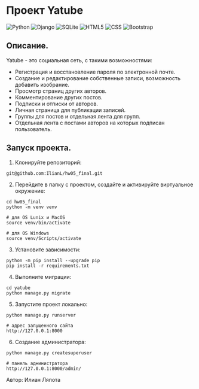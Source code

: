 # Проект Yatube

![Python](https://img.shields.io/badge/python-3670A0?style=for-the-badge&logo=python&logoColor=ffdd54)
![Django](https://img.shields.io/badge/django-%23092E20.svg?style=for-the-badge&logo=django&logoColor=white)
![SQLite](https://img.shields.io/badge/SQLite-07405E?style=for-the-badge&logo=sqlite&logoColor=white)
![HTML5](https://img.shields.io/badge/HTML-239120?style=for-the-badge&logo=html5&logoColor=white)
![CSS](https://img.shields.io/badge/CSS-239120?&style=for-the-badge&logo=css3&logoColor=white)
![Bootstrap](https://img.shields.io/badge/Bootstrap-563D7C?style=for-the-badge&logo=bootstrap&logoColor=white)


## Описание.
Yatube - это социальная сеть, с такими возможностями:
- Регистрация и восстановление пароля по электронной почте.
- Создание и редактирование собственные записи, возможность добавить изобрание.
- Просмотр страниц других авторов.
- Комментирование других постов.
- Подписки и отписки от авторов.
- Личная страница для публикации записей.
- Группы для постов и отдельная лента для групп.
- Отдельная лента с постами авторов на которых подписан пользователь.

## Запуск проекта.

1. Клонируйте репозиторий:
```
git@github.com:IlianL/hw05_final.git
```
2. Перейдите в папку с проектом, создайте и активируйте виртуальное окружение:
```
сd hw05_final
python -m venv venv  

# для OS Lunix и MacOS
source venv/bin/activate

# для OS Windows
source venv/Scripts/activate
```
3. Установите зависимости:
```
python -m pip install --upgrade pip
pip install -r requirements.txt
```
4. Выполните миграции:
```
cd yatube
python manage.py migrate
```
5. Запустите проект локально:
```
python manage.py runserver

# адрес запущенного сайта
http://127.0.0.1:8000
```
6. Создание администратора:
```
python manage.py createsuperuser

# панель администратора
http://127.0.0.1:8000/admin/
```
  
Автор: Илиан Ляпота


